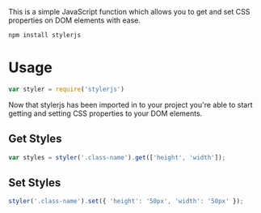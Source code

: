 This is a simple JavaScript function which allows you to get and set CSS properties on DOM elements with ease.

``` bash
npm install stylerjs
```

# Usage

``` javascript
var styler = require('stylerjs')
```

Now that stylerjs has been imported in to your project you're able to start getting and setting CSS properties to your DOM elements.

## Get Styles ##
``` javascript
var styles = styler('.class-name').get(['height', 'width']);
```

## Set Styles ##
``` javascript
styler('.class-name').set({ 'height': '50px', 'width': '50px' });